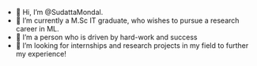 - 👋 Hi, I’m @SudattaMondal.
- 👀 I’m currently a M.Sc IT graduate, who wishes to pursue a research career in ML.
- 🌱 I’m a person who is driven by hard-work and success
- 💞️ I’m looking for internships and research projects in my field to further my experience!

<!---
SudattaMondal2401/SudattaMondal2401 is a ✨ special ✨ repository because its `README.md` (this file) appears on your GitHub profile.
You can click the Preview link to take a look at your changes.
--->
